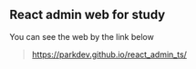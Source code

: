 ## React admin web for study

You can see the web by the link below
>  https://parkdev.github.io/react_admin_ts/
